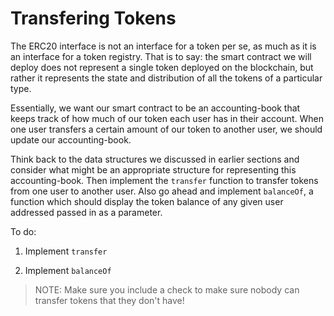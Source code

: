 # Transfering Tokens

The ERC20 interface is not an interface for a token per se, as much as it is an interface for a token registry. That is to say: the smart contract we will deploy does not represent a single token deployed on the blockchain, but rather it represents the state and distribution of all the tokens of a particular type.

Essentially, we want our smart contract to be an accounting-book that keeps track of how much of our token each user has in their account. When one user transfers a certain amount of our token to another user, we should update our accounting-book.

Think back to the data structures we discussed in earlier sections and consider what might be an appropriate structure for representing this accounting-book. Then implement the `transfer` function to transfer tokens from one user to another user. Also go ahead and implement `balanceOf`, a function which should display the token balance of any given user addressed passed in as a parameter. 

To do: 

1. Implement `transfer`

2. Implement `balanceOf` 

> NOTE: Make sure you include a check to make sure nobody can transfer tokens that they don't have! 
